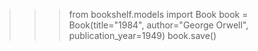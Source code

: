 >>> from bookshelf.models import Book
>>> book = Book(title="1984", author="George Orwell", publication_year=1949)
>>> book.save()